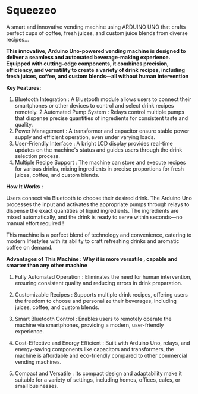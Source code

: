 # Squeezeo
A smart and innovative vending machine using ARDUINO UNO that crafts perfect cups of coffee, fresh juices, and custom juice blends from diverse recipes...

**This innovative, Arduino Uno-powered vending machine is designed to deliver a seamless and automated beverage-making experience. Equipped with cutting-edge components, it combines precision, efficiency, and versatility to create a variety of drink recipes, including fresh juices, coffee, and custom blends—all without human intervention**

**Key Features:**

1. Bluetooth Integration : A Bluetooth module allows users to connect their smartphones or other devices to control and select drink recipes remotely.
2.Automated Pump System : Relays control multiple pumps that dispense precise quantities of ingredients for consistent taste and quality.
3. Power Management : A transformer and capacitor ensure stable power supply and efficient operation, even under varying loads.
4. User-Friendly Interface : A bright LCD display provides real-time updates on the machine's status and guides users through the drink selection process.
5. Multiple Recipe Support : The machine can store and execute recipes for various drinks, mixing ingredients in precise proportions for fresh juices, coffee, and custom blends.

**How It Works :**

Users connect via Bluetooth to choose their desired drink.
The Arduino Uno processes the input and activates the appropriate pumps through relays to dispense the exact quantities of liquid ingredients.
The ingredients are mixed automatically, and the drink is ready to serve within seconds—no manual effort required !

This machine is a perfect blend of technology and convenience, catering to modern lifestyles with its ability to craft refreshing drinks and aromatic coffee on demand.

**Advantages of This Machine : Why it is more versatile , capable and smarter than any other machine**

1. Fully Automated Operation : Eliminates the need for human intervention, ensuring consistent quality and reducing errors in drink preparation.

2. Customizable Recipes : Supports multiple drink recipes, offering users the freedom to choose and personalize their beverages, including juices, coffee, and custom blends.

3. Smart Bluetooth Control : Enables users to remotely operate the machine via smartphones, providing a modern, user-friendly experience.

4. Cost-Effective and Energy Efficient : Built with Arduino Uno, relays, and energy-saving components like capacitors and transformers, the machine is affordable and eco-friendly compared to other commercial vending machines.

5. Compact and Versatile : Its compact design and adaptability make it suitable for a variety of settings, including homes, offices, cafes, or small businesses.
